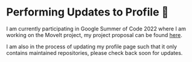 # Performing Updates to Profile 🔧
I am currently participating in Google Summer of Code 2022 where I am working on the MoveIt project, my project proposal can be found [here](https://summerofcode.withgoogle.com/programs/2022/projects/AICLMf2p). 

I am also in the process of updating my profile page such that it only contains maintained repositories, please check back soon for updates.
